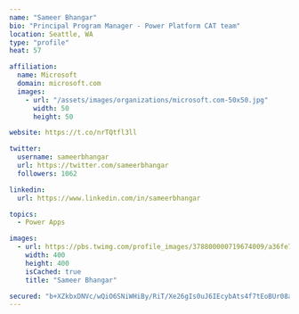 ```yaml
---
name: "Sameer Bhangar"
bio: "Principal Program Manager - Power Platform CAT team"
location: Seattle, WA
type: "profile"
heat: 57

affiliation:
  name: Microsoft
  domain: microsoft.com
  images:
    - url: "/assets/images/organizations/microsoft.com-50x50.jpg"
      width: 50
      height: 50

website: https://t.co/nrTQtfl3ll

twitter:
  username: sameerbhangar
  url: https://twitter.com/sameerbhangar
  followers: 1062

linkedin:
  url: https://www.linkedin.com/in/sameerbhangar

topics:
  - Power Apps

images:
  - url: https://pbs.twimg.com/profile_images/378800000719674009/a36fe7ddfab1778b76e5793772e43798_400x400.jpeg
    width: 400
    height: 400
    isCached: true
    title: "Sameer Bhangar"

secured: "b+XZkbxDNVc/wQiO6SNiWHiBy/RiT/Xe26gIs0uJ6IEcybAts4f7tEoBUr08aGGn32ph4IR8ZDAXiIQjOP8xTSR6LM/OK16kdcCTxfu1pqEq8xYu6xOx8vbIGREVh8aZ4wUrMPP6hE5NCNbF+LA8zsqqiQZ9aUZqk5GIgPEYB5P4Y142A957oVy103TA6GI4bu0d3Qu1xYz0lKuJ2euF/GgnaRPobWRzkQEJZMHMuD9Zei+CUI1kJ4EtysPUH8kxMbJeOBDkCPP7qBWfqooGvT1mU17Sjt6NcvuOxl/meyBEX9TSdgN8MeCSmi50MsLVLTpek0/iqNboawtDgYDnzUFONRNchYE4A5jn3IHI0UTfNiwe+OSAfCnsJ1NTRNYtnkXbzYtsqyuRmOPoVnvqbh6G+C0JiRc2GmU+nv96jTU=;ZqA7YU8JUgO39KSb6Qc0fA=="
---
```


